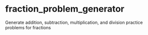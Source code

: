 # fraction_problem_generator
Generate addition, subtraction, multiplication, and division practice problems for fractions
